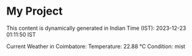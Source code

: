 # My Project

This content is dynamically generated in Indian Time (IST): 2023-12-23 01:11:50 IST


Current Weather in Coimbatore:
Temperature: 22.88 °C
Condition: mist
